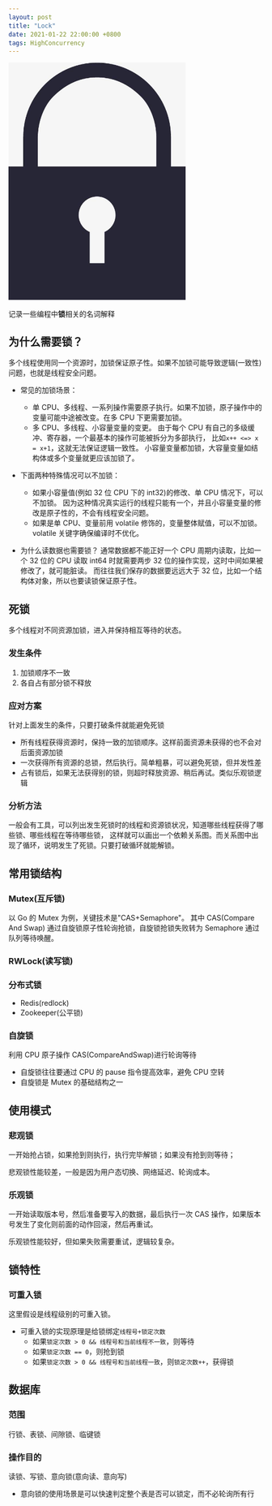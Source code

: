 ```yaml
---
layout: post
title: "Lock"
date: 2021-01-22 22:00:00 +0800
tags: HighConcurrency
---
```


<img src="/assets/images/2021-01-23-Lock_1.jpeg" alt="Lock" width="350"/>

记录一些编程中**锁**相关的名词解释

## 为什么需要锁？

多个线程使用同一个资源时，加锁保证原子性。如果不加锁可能导致逻辑(一致性)问题，也就是线程安全问题。

- 常见的加锁场景：

  - 单 CPU、多线程、一系列操作需要原子执行。如果不加锁，原子操作中的变量可能中途被改变。在多 CPU 下更需要加锁。
  - 多 CPU、多线程、小容量变量的变更。
    由于每个 CPU 有自己的多级缓冲、寄存器，一个最基本的操作可能被拆分为多部执行，
    比如`x++ <=> x = x+1`，这就无法保证逻辑一致性。
    小容量变量都加锁，大容量变量如结构体或多个变量就更应该加锁了。

- 下面两种特殊情况可以不加锁：

  - 如果小容量值(例如 32 位 CPU 下的 int32)的修改、单 CPU 情况下，可以不加锁。
    因为这种情况真实运行的线程只能有一个，并且小容量变量的修改是原子性的，不会有线程安全问题。
  - 如果是单 CPU、变量前用 volatile 修饰的，变量整体赋值，可以不加锁。volatile 关键字确保编译时不优化。

- 为什么读数据也需要锁？
  通常数据都不能正好一个 CPU 周期内读取，比如一个 32 位的 CPU 读取 int64 时就需要两步 32 位的操作实现，这时中间如果被修改了，就可能脏读。
  而往往我们保存的数据要远远大于 32 位，比如一个结构体对象，所以也要读锁保证原子性。

## 死锁

多个线程对不同资源加锁，进入并保持相互等待的状态。

### 发生条件

1. 加锁顺序不一致
2. 各自占有部分锁不释放

### 应对方案

针对上面发生的条件，只要打破条件就能避免死锁

- 所有线程获得资源时，保持一致的加锁顺序。这样前面资源未获得的也不会对后面资源加锁
- 一次获得所有资源的总锁，然后执行。简单粗暴，可以避免死锁，但并发性差
- 占有锁后，如果无法获得别的锁，则超时释放资源、稍后再试。类似乐观锁逻辑

### 分析方法

一般会有工具，可以列出发生死锁时的线程和资源锁状况，知道哪些线程获得了哪些锁、哪些线程在等待哪些锁，
这样就可以画出一个依赖关系图。而关系图中出现了循环，说明发生了死锁。只要打破循环就能解锁。

## 常用锁结构

### Mutex(互斥锁)

以 Go 的 Mutex 为例，关键技术是"CAS+Semaphore"。
其中 CAS(Compare And Swap) 通过自旋锁原子性轮询抢锁，自旋锁抢锁失败转为 Semaphore 通过队列等待唤醒。

### RWLock(读写锁)

### 分布式锁

- Redis(redlock)
- Zookeeper(公平锁)

### 自旋锁

利用 CPU 原子操作 CAS(CompareAndSwap)进行轮询等待

- 自旋锁往往要通过 CPU 的 pause 指令提高效率，避免 CPU 空转
- 自旋锁是 Mutex 的基础结构之一

## 使用模式

### 悲观锁

一开始抢占锁，如果抢到则执行，执行完毕解锁；如果没有抢到则等待；

悲观锁性能较差，一般是因为用户态切换、网络延迟、轮询成本。

### 乐观锁

一开始读取版本号，然后准备要写入的数据，最后执行一次 CAS 操作，如果版本号发生了变化则前面的动作回滚，然后再重试。

乐观锁性能较好，但如果失败需要重试，逻辑较复杂。

## 锁特性

### 可重入锁

这里假设是线程级别的可重入锁。

- 可重入锁的实现原理是给锁绑定`线程号+锁定次数`
  - 如果`锁定次数 > 0 && 线程号和当前线程不一致`，则等待
  - 如果`锁定次数 == 0`，则抢到锁
  - 如果`锁定次数 > 0 && 线程号和当前线程一致`，则`锁定次数++`，获得锁

## 数据库

### 范围

行锁、表锁、间隙锁、临键锁

### 操作目的

读锁、写锁、意向锁(意向读、意向写)

- 意向锁的使用场景是可以快速判定整个表是否可以锁定，而不必轮询所有行
